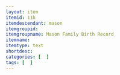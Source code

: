 ```yaml
---
layout: item
itemid: 11h
itemdescendant: mason
itemgroupid: 
itemgroupname: Mason Family Birth Record
itemname: 
itemtype: text
shortdesc: 
categories: [  ]
tags: [  ]
---
```







